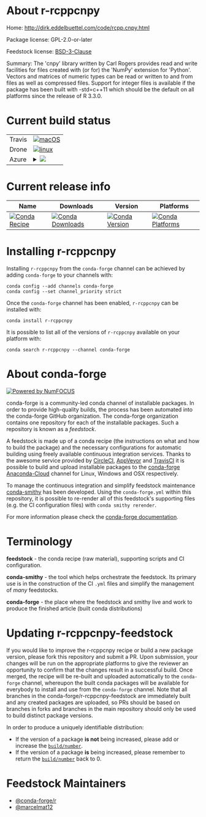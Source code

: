 About r-rcppcnpy
================

Home: http://dirk.eddelbuettel.com/code/rcpp.cnpy.html

Package license: GPL-2.0-or-later

Feedstock license: [BSD-3-Clause](https://github.com/conda-forge/r-rcppcnpy-feedstock/blob/master/LICENSE.txt)

Summary: The 'cnpy' library written by Carl Rogers provides read and write facilities for files created with (or for) the 'NumPy' extension for 'Python'. Vectors and matrices of numeric types can be read or written to and from files as well as compressed files. Support for integer files is available if the package has been built with -std=c++11 which should be the default on all platforms since the release of R 3.3.0.

Current build status
====================


<table><tr>
    <td>Travis</td>
    <td>
      <a href="https://travis-ci.com/conda-forge/r-rcppcnpy-feedstock">
        <img alt="macOS" src="https://img.shields.io/travis/com/conda-forge/r-rcppcnpy-feedstock/master.svg?label=macOS">
      </a>
    </td>
  </tr><tr>
    <td>Drone</td>
    <td>
      <a href="https://cloud.drone.io/conda-forge/r-rcppcnpy-feedstock">
        <img alt="linux" src="https://img.shields.io/drone/build/conda-forge/r-rcppcnpy-feedstock/master.svg?label=Linux">
      </a>
    </td>
  </tr>
    
  <tr>
    <td>Azure</td>
    <td>
      <details>
        <summary>
          <a href="https://dev.azure.com/conda-forge/feedstock-builds/_build/latest?definitionId=3472&branchName=master">
            <img src="https://dev.azure.com/conda-forge/feedstock-builds/_apis/build/status/r-rcppcnpy-feedstock?branchName=master">
          </a>
        </summary>
        <table>
          <thead><tr><th>Variant</th><th>Status</th></tr></thead>
          <tbody><tr>
              <td>linux_64_r_base3.6</td>
              <td>
                <a href="https://dev.azure.com/conda-forge/feedstock-builds/_build/latest?definitionId=3472&branchName=master">
                  <img src="https://dev.azure.com/conda-forge/feedstock-builds/_apis/build/status/r-rcppcnpy-feedstock?branchName=master&jobName=linux&configuration=linux_64_r_base3.6" alt="variant">
                </a>
              </td>
            </tr><tr>
              <td>linux_64_r_base4.0</td>
              <td>
                <a href="https://dev.azure.com/conda-forge/feedstock-builds/_build/latest?definitionId=3472&branchName=master">
                  <img src="https://dev.azure.com/conda-forge/feedstock-builds/_apis/build/status/r-rcppcnpy-feedstock?branchName=master&jobName=linux&configuration=linux_64_r_base4.0" alt="variant">
                </a>
              </td>
            </tr><tr>
              <td>linux_aarch64_r_base3.6</td>
              <td>
                <a href="https://dev.azure.com/conda-forge/feedstock-builds/_build/latest?definitionId=3472&branchName=master">
                  <img src="https://dev.azure.com/conda-forge/feedstock-builds/_apis/build/status/r-rcppcnpy-feedstock?branchName=master&jobName=linux&configuration=linux_aarch64_r_base3.6" alt="variant">
                </a>
              </td>
            </tr><tr>
              <td>linux_aarch64_r_base4.0</td>
              <td>
                <a href="https://dev.azure.com/conda-forge/feedstock-builds/_build/latest?definitionId=3472&branchName=master">
                  <img src="https://dev.azure.com/conda-forge/feedstock-builds/_apis/build/status/r-rcppcnpy-feedstock?branchName=master&jobName=linux&configuration=linux_aarch64_r_base4.0" alt="variant">
                </a>
              </td>
            </tr><tr>
              <td>linux_ppc64le_r_base3.6</td>
              <td>
                <a href="https://dev.azure.com/conda-forge/feedstock-builds/_build/latest?definitionId=3472&branchName=master">
                  <img src="https://dev.azure.com/conda-forge/feedstock-builds/_apis/build/status/r-rcppcnpy-feedstock?branchName=master&jobName=linux&configuration=linux_ppc64le_r_base3.6" alt="variant">
                </a>
              </td>
            </tr><tr>
              <td>linux_ppc64le_r_base4.0</td>
              <td>
                <a href="https://dev.azure.com/conda-forge/feedstock-builds/_build/latest?definitionId=3472&branchName=master">
                  <img src="https://dev.azure.com/conda-forge/feedstock-builds/_apis/build/status/r-rcppcnpy-feedstock?branchName=master&jobName=linux&configuration=linux_ppc64le_r_base4.0" alt="variant">
                </a>
              </td>
            </tr><tr>
              <td>osx_64_r_base3.6</td>
              <td>
                <a href="https://dev.azure.com/conda-forge/feedstock-builds/_build/latest?definitionId=3472&branchName=master">
                  <img src="https://dev.azure.com/conda-forge/feedstock-builds/_apis/build/status/r-rcppcnpy-feedstock?branchName=master&jobName=osx&configuration=osx_64_r_base3.6" alt="variant">
                </a>
              </td>
            </tr><tr>
              <td>osx_64_r_base4.0</td>
              <td>
                <a href="https://dev.azure.com/conda-forge/feedstock-builds/_build/latest?definitionId=3472&branchName=master">
                  <img src="https://dev.azure.com/conda-forge/feedstock-builds/_apis/build/status/r-rcppcnpy-feedstock?branchName=master&jobName=osx&configuration=osx_64_r_base4.0" alt="variant">
                </a>
              </td>
            </tr><tr>
              <td>win_64_r_base3.6</td>
              <td>
                <a href="https://dev.azure.com/conda-forge/feedstock-builds/_build/latest?definitionId=3472&branchName=master">
                  <img src="https://dev.azure.com/conda-forge/feedstock-builds/_apis/build/status/r-rcppcnpy-feedstock?branchName=master&jobName=win&configuration=win_64_r_base3.6" alt="variant">
                </a>
              </td>
            </tr><tr>
              <td>win_64_r_base4.0</td>
              <td>
                <a href="https://dev.azure.com/conda-forge/feedstock-builds/_build/latest?definitionId=3472&branchName=master">
                  <img src="https://dev.azure.com/conda-forge/feedstock-builds/_apis/build/status/r-rcppcnpy-feedstock?branchName=master&jobName=win&configuration=win_64_r_base4.0" alt="variant">
                </a>
              </td>
            </tr>
          </tbody>
        </table>
      </details>
    </td>
  </tr>
</table>

Current release info
====================

| Name | Downloads | Version | Platforms |
| --- | --- | --- | --- |
| [![Conda Recipe](https://img.shields.io/badge/recipe-r--rcppcnpy-green.svg)](https://anaconda.org/conda-forge/r-rcppcnpy) | [![Conda Downloads](https://img.shields.io/conda/dn/conda-forge/r-rcppcnpy.svg)](https://anaconda.org/conda-forge/r-rcppcnpy) | [![Conda Version](https://img.shields.io/conda/vn/conda-forge/r-rcppcnpy.svg)](https://anaconda.org/conda-forge/r-rcppcnpy) | [![Conda Platforms](https://img.shields.io/conda/pn/conda-forge/r-rcppcnpy.svg)](https://anaconda.org/conda-forge/r-rcppcnpy) |

Installing r-rcppcnpy
=====================

Installing `r-rcppcnpy` from the `conda-forge` channel can be achieved by adding `conda-forge` to your channels with:

```
conda config --add channels conda-forge
conda config --set channel_priority strict
```

Once the `conda-forge` channel has been enabled, `r-rcppcnpy` can be installed with:

```
conda install r-rcppcnpy
```

It is possible to list all of the versions of `r-rcppcnpy` available on your platform with:

```
conda search r-rcppcnpy --channel conda-forge
```


About conda-forge
=================

[![Powered by NumFOCUS](https://img.shields.io/badge/powered%20by-NumFOCUS-orange.svg?style=flat&colorA=E1523D&colorB=007D8A)](http://numfocus.org)

conda-forge is a community-led conda channel of installable packages.
In order to provide high-quality builds, the process has been automated into the
conda-forge GitHub organization. The conda-forge organization contains one repository
for each of the installable packages. Such a repository is known as a *feedstock*.

A feedstock is made up of a conda recipe (the instructions on what and how to build
the package) and the necessary configurations for automatic building using freely
available continuous integration services. Thanks to the awesome service provided by
[CircleCI](https://circleci.com/), [AppVeyor](https://www.appveyor.com/)
and [TravisCI](https://travis-ci.com/) it is possible to build and upload installable
packages to the [conda-forge](https://anaconda.org/conda-forge)
[Anaconda-Cloud](https://anaconda.org/) channel for Linux, Windows and OSX respectively.

To manage the continuous integration and simplify feedstock maintenance
[conda-smithy](https://github.com/conda-forge/conda-smithy) has been developed.
Using the ``conda-forge.yml`` within this repository, it is possible to re-render all of
this feedstock's supporting files (e.g. the CI configuration files) with ``conda smithy rerender``.

For more information please check the [conda-forge documentation](https://conda-forge.org/docs/).

Terminology
===========

**feedstock** - the conda recipe (raw material), supporting scripts and CI configuration.

**conda-smithy** - the tool which helps orchestrate the feedstock.
                   Its primary use is in the construction of the CI ``.yml`` files
                   and simplify the management of *many* feedstocks.

**conda-forge** - the place where the feedstock and smithy live and work to
                  produce the finished article (built conda distributions)


Updating r-rcppcnpy-feedstock
=============================

If you would like to improve the r-rcppcnpy recipe or build a new
package version, please fork this repository and submit a PR. Upon submission,
your changes will be run on the appropriate platforms to give the reviewer an
opportunity to confirm that the changes result in a successful build. Once
merged, the recipe will be re-built and uploaded automatically to the
`conda-forge` channel, whereupon the built conda packages will be available for
everybody to install and use from the `conda-forge` channel.
Note that all branches in the conda-forge/r-rcppcnpy-feedstock are
immediately built and any created packages are uploaded, so PRs should be based
on branches in forks and branches in the main repository should only be used to
build distinct package versions.

In order to produce a uniquely identifiable distribution:
 * If the version of a package **is not** being increased, please add or increase
   the [``build/number``](https://docs.conda.io/projects/conda-build/en/latest/resources/define-metadata.html#build-number-and-string).
 * If the version of a package **is** being increased, please remember to return
   the [``build/number``](https://docs.conda.io/projects/conda-build/en/latest/resources/define-metadata.html#build-number-and-string)
   back to 0.

Feedstock Maintainers
=====================

* [@conda-forge/r](https://github.com/conda-forge/r/)
* [@marcelmat12](https://github.com/marcelmat12/)

